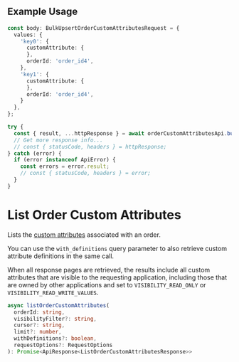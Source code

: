 ## Example Usage

```ts
const body: BulkUpsertOrderCustomAttributesRequest = {
  values: {
    'key0': {
      customAttribute: {
      },
      orderId: 'order_id4',
    },
    'key1': {
      customAttribute: {
      },
      orderId: 'order_id4',
    }
  },
};

try {
  const { result, ...httpResponse } = await orderCustomAttributesApi.bulkUpsertOrderCustomAttributes(body);
  // Get more response info...
  // const { statusCode, headers } = httpResponse;
} catch (error) {
  if (error instanceof ApiError) {
    const errors = error.result;
    // const { statusCode, headers } = error;
  }
}
```

# List Order Custom Attributes

Lists the [custom attributes](../../doc/models/custom-attribute.md) associated with an order.

You can use the `with_definitions` query parameter to also retrieve custom attribute definitions
in the same call.

When all response pages are retrieved, the results include all custom attributes that are
visible to the requesting application, including those that are owned by other applications
and set to `VISIBILITY_READ_ONLY` or `VISIBILITY_READ_WRITE_VALUES`.

```ts
async listOrderCustomAttributes(
  orderId: string,
  visibilityFilter?: string,
  cursor?: string,
  limit?: number,
  withDefinitions?: boolean,
  requestOptions?: RequestOptions
): Promise<ApiResponse<ListOrderCustomAttributesResponse>>
```
